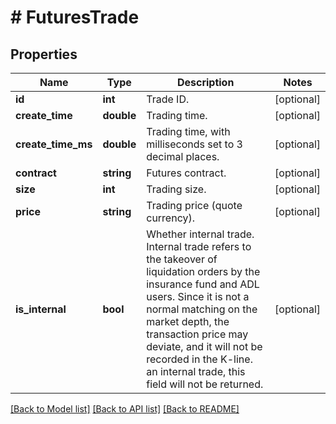 # # FuturesTrade

## Properties

Name | Type | Description | Notes
------------ | ------------- | ------------- | -------------
**id** | **int** | Trade ID. | [optional] 
**create_time** | **double** | Trading time. | [optional] 
**create_time_ms** | **double** | Trading time, with milliseconds set to 3 decimal places. | [optional] 
**contract** | **string** | Futures contract. | [optional] 
**size** | **int** | Trading size. | [optional] 
**price** | **string** | Trading price (quote currency). | [optional] 
**is_internal** | **bool** | Whether internal trade. Internal trade refers to the takeover of liquidation orders by the insurance fund and ADL users. Since it is not a normal matching on the market depth, the transaction price may deviate, and it will not be recorded in the K-line. an internal trade, this field will not be returned. | [optional] 

[[Back to Model list]](../../README.md#documentation-for-models) [[Back to API list]](../../README.md#documentation-for-api-endpoints) [[Back to README]](../../README.md)
